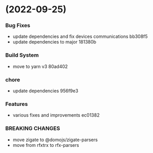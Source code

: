 #  (2022-09-25)


### Bug Fixes

* update dependencies and fix devices communications bb308f5
* update dependencies to major 181380b


### Build System

* move to yarn v3 80ad402


### chore

* update dependencies 956f9e3


### Features

* various fixes and improvements ec01382


### BREAKING CHANGES

* move zigate to @domojs/zigate-parsers
* move from rfxtrx to rfx-parsers



